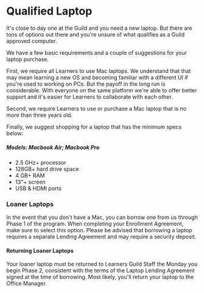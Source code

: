 # Qualified Laptop

It's close to day one at the Guild and you need a new laptop. But there are tons of options out there and you're unsure of what qualifies as a Guild approved computer.

We have a few basic requirements and a couple of suggestions for your laptop purchase.

First, we require all Learners to use Mac laptops. We understand that that may mean learning a new OS and becoming familiar with a different UI if you're used to working on PCs. But the payoff in the long run is considerable. With everyone on the same platform we're able to offer better support and it's easier for Learners to collaborate with each other.

Second, we require Learners to use or purchase a Mac laptop that is no more than three years old.

Finally, we suggest shopping for a laptop that has the minimum specs below:

##### Models: Macbook Air; Macbook Pro

* 2.5 GHz+ processor
* 128GB+ hard drive space
* 4 GB+ RAM
* 13"+ screen
* USB & HDMI ports 

### Loaner Laptops

In the event that you don't have a Mac, you can borrow one from us through Phase 1 of the program. When completing your Enrollment Agreement, make sure to select this option. Please be advised that borrowing a laptop requires a separate Lending Agreement and may require a security deposit.

#### Returning Loaner Laptops

Your loaner laptop must be returned to Learners Guild Staff the Monday you begin Phase 2, consistent with the terms of the Laptop Lending Agreement signed at the time of borrowing. Most likely, you'll return your laptop to the Office Manager. 

